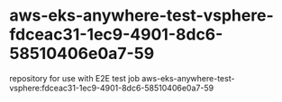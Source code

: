 # aws-eks-anywhere-test-vsphere-fdceac31-1ec9-4901-8dc6-58510406e0a7-59
repository for use with E2E test job aws-eks-anywhere-test-vsphere:fdceac31-1ec9-4901-8dc6-58510406e0a7-59
